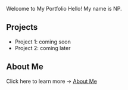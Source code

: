  Welcome to My Portfolio Hello! My name is NP.
## Projects
- Project 1: coming soon
- Project 2: coming later
## About Me
Click here to learn more → [About Me](about.md)
